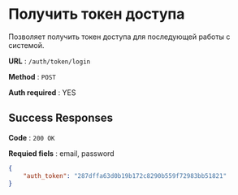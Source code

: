 # Получить токен доступа

Позволяет получить токен доступа для последующей работы с системой.

**URL** : `/auth/token/login`

**Method** : `POST`	

**Auth required** : YES

## Success Responses

**Code** : `200 OK`

**Requied fiels** : email, password

```json
{
    "auth_token": "287dffa63d0b19b172c8290b559f72983bb51821"
}
```